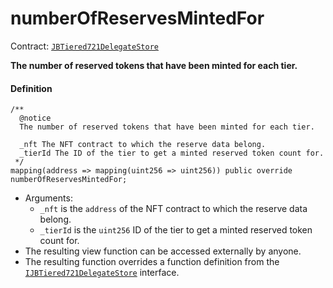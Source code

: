 # numberOfReservesMintedFor

Contract: [`JBTiered721DelegateStore`](/dev/api/contracts/or-delegates/jbtiered721delegatestore)

**The number of reserved tokens that have been minted for each tier.**

#### Definition

```
/**
  @notice 
  The number of reserved tokens that have been minted for each tier. 

  _nft The NFT contract to which the reserve data belong.
  _tierId The ID of the tier to get a minted reserved token count for.
 */
mapping(address => mapping(uint256 => uint256)) public override numberOfReservesMintedFor;
```

- Arguments:
  - `_nft` is the `address` of the NFT contract to which the reserve data belong.
  - `_tierId` is the `uint256` ID of the tier to get a minted reserved token count for.
- The resulting view function can be accessed externally by anyone.
- The resulting function overrides a function definition from the [`IJBTiered721DelegateStore`](/dev/api/interfaces/ijbtiered721delegatestore) interface.
